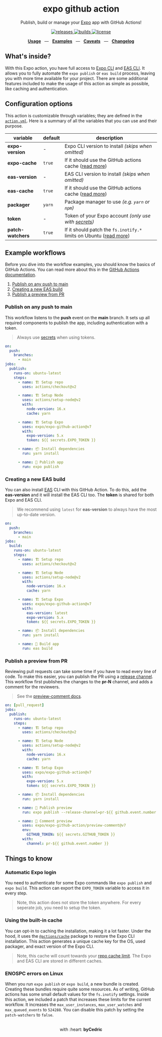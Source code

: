<div align="center">
  <h1>expo github action</h1>
  <p>Publish, build or manage your <a href="https://github.com/expo/expo">Expo</a> app with GitHub Actions!</p>
  <p>
    <a href="https://github.com/expo/expo-github-action/releases">
      <img src="https://img.shields.io/github/release/expo/expo-github-action/all.svg?style=flat-square" alt="releases" />
    </a>
    <a href="https://github.com/expo/expo-github-action/actions">
      <img src="https://img.shields.io/github/workflow/status/expo/expo-github-action/CI/main.svg?style=flat-square" alt="builds" />
    </a>
    <a href="https://github.com/expo/expo-github-action/blob/main/LICENSE.md">
      <img src="https://img.shields.io/github/license/expo/expo-github-action?style=flat-square" alt="license" />
    </a>
  </p>
  <p align="center">
    <a href="#configuration-options"><b>Usage</b></a>
    &nbsp;&nbsp;&mdash;&nbsp;&nbsp;
    <a href="#example-workflows"><b>Examples</b></a>
    &nbsp;&nbsp;&mdash;&nbsp;&nbsp;
    <a href="#things-to-know"><b>Caveats</b></a>
    &nbsp;&nbsp;&mdash;&nbsp;&nbsp;
    <a href="/blob/main/CHANGELOG.md"><b>Changelog</b></a>
  </p>
</div>

## What's inside?

With this Expo action, you have full access to [Expo CLI][link-expo-cli] and [EAS CLI][link-eas-cli].
It allows you to fully automate the `expo publish` or `eas build` process, leaving you with more time available for your project.
There are some additional features included to make the usage of this action as simple as possible, like caching and authentication.

## Configuration options

This action is customizable through variables; they are defined in the [`action.yml`](action.yml).
Here is a summary of all the variables that you can use and their purpose.

| variable           | default | description                                                                                   |
| ------------------ | ------- | --------------------------------------------------------------------------------------------- |
| **expo-version**   | -       | Expo CLI version to install _(skips when omitted)_                                            |
| **expo-cache**     | `true`  | If it should use the GitHub actions cache ([read more](#using-the-built-in-cache))            |
| **eas-version**    | -       | EAS CLI version to install _(skips when omitted)_                                             |
| **eas-cache**      | `true`  | If it should use the GitHub actions cache ([read more](#using-the-built-in-cache))            |
| **packager**       | `yarn`  | Package manager to use _(e.g. `yarn` or `npm`)_                                               |
| **token**          | -       | Token of your Expo account _(only use with [secrets][link-actions-secrets])_                  |
| **patch-watchers** | `true`  | If it should patch the `fs.inotify.*` limits on Ubuntu ([read more](#enospc-errors-on-linux)) |

## Example workflows

Before you dive into the workflow examples, you should know the basics of GitHub Actions.
You can read more about this in the [GitHub Actions documentation][link-actions].

1. [Publish on any push to main](#publish-on-any-push-to-main)
2. [Creating a new EAS build](#creating-a-new-eas-build)
3. [Publish a preview from PR](#publish-a-preview-from-PR)

### Publish on any push to main

This workflow listens to the **push** event on the **main** branch.
It sets up all required components to publish the app, including authentication with a token.

> Always use [secrets][link-actions-secrets] when using tokens.

```yml
on:
  push:
    branches:
      - main
jobs:
  publish:
    runs-on: ubuntu-latest
    steps:
      - name: 🏗 Setup repo
        uses: actions/checkout@v2

      - name: 🏗 Setup Node
        uses: actions/setup-node@v2
        with:
          node-version: 16.x
          cache: yarn

      - name: 🏗 Setup Expo
        uses: expo/expo-github-action@v7
        with:
          expo-version: 5.x
          token: ${{ secrets.EXPO_TOKEN }}

      - name: 📦 Install dependencies
        run: yarn install

      - name: 🚀 Publish app
        run: expo publish
```

### Creating a new EAS build

You can also install [EAS](https://docs.expo.dev/eas/) CLI with this GitHub Action.
To do this, add the **eas-version** and it will install the EAS CLI too.
The **token** is shared for both Expo and EAS CLI.

> We recommend using `latest` for **eas-version** to always have the most up-to-date version.

```yml
on:
  push:
    branches:
      - main
jobs:
  build:
    runs-on: ubuntu-latest
    steps:
      - name: 🏗 Setup repo
        uses: actions/checkout@v2

      - name: 🏗 Setup Node
        uses: actions/setup-node@v2
        with:
          node-version: 16.x
          cache: yarn

      - name: 🏗 Setup Expo
        uses: expo/expo-github-action@v7
        with:
          eas-version: latest
          expo-version: 5.x
          token: ${{ secrets.EXPO_TOKEN }}

      - name: 📦 Install dependencies
        run: yarn install

      - name: 🚀 Build app
        run: eas build
```

### Publish a preview from PR

Reviewing pull requests can take some time if you have to read every line of code.
To make this easier, you can publish the PR using a [release channel][link-expo-release-channels].
This workflow first publishes the changes to the **pr-N** channel, and adds a comment for the reviewers.

> See the [preview-comment docs](./preview-comment).

```yml
on: [pull_request]
jobs:
  publish:
    runs-on: ubuntu-latest
    steps:
      - name: 🏗 Setup repo
        uses: actions/checkout@v2

      - name: 🏗 Setup Node
        uses: actions/setup-node@v2
        with:
          node-version: 16.x
          cache: yarn

      - name: 🏗 Setup Expo
        uses: expo/expo-github-action@v7
        with:
          expo-version: 5.x
          token: ${{ secrets.EXPO_TOKEN }}

      - name: 📦 Install dependencies
        run: yarn install

      - name: 🚀 Publish preview
        run: expo publish --release-channel=pr-${{ github.event.number }}

      - name: 💬 Comment preview
        uses: expo/expo-github-action/preview-comment@v7
        env:
          GITHUB_TOKEN: ${{ secrets.GITHUB_TOKEN }}
        with:
          channel: pr-${{ github.event.number }}
```

## Things to know

### Automatic Expo login

You need to authenticate for some Expo commands like `expo publish` and `expo build`.
This action can export the `EXPO_TOKEN` variable to access it in every step.

> Note, this action does not store the token anywhere. For every seperate job, you need to setup the token.

### Using the built-in cache

You can opt-in to caching the installation, making it a lot faster.
Under the hood, it uses the [`@actions/cache`][link-actions-cache-package] package to restore the Expo CLI installation.
This action generates a unique cache key for the OS, used packager, and exact version of the Expo CLI.

> Note, this cache will count towards your [repo cache limit][link-actions-cache-limit]. The Expo and EAS CLI are stored in different caches.

### ENOSPC errors on Linux

When you run `expo publish` or `expo build`, a new bundle is created.
Creating these bundles require quite some resources.
As of writing, GitHub actions has some small default values for the `fs.inotify` settings.
Inside this action, we included a patch that increases these limits for the current workflow.
It increases the `max_user_instances`, `max_user_watches` and `max_queued_events` to `524288`.
You can disable this patch by setting the `patch-watchers` to `false`.

<div align="center">
  <br />
  with :heart:&nbsp;<strong>byCedric</strong>
  <br />
</div>

[link-actions]: https://help.github.com/en/categories/automating-your-workflow-with-github-actions
[link-actions-cache-limit]: https://github.com/actions/cache#cache-limits
[link-actions-cache-package]: https://github.com/actions/toolkit/tree/main/packages/cache
[link-actions-secrets]: https://help.github.com/en/actions/configuring-and-managing-workflows/creating-and-storing-encrypted-secrets
[link-expo-cli]: https://docs.expo.dev/workflow/expo-cli/
[link-expo-release-channels]: https://docs.expo.dev/distribution/release-channels/
[link-eas-cli]: https://github.com/expo/eas-cli#readme
[link-preview-comment]: https://github.com/expo/expo-github-action/pull/149#issuecomment-1013184520

